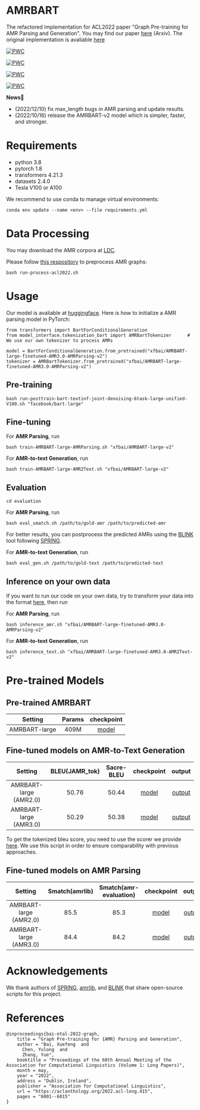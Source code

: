 # AMRBART
The refactored implementation for ACL2022 paper "Graph Pre-training for AMR Parsing and Generation". You may find our paper [here](https://arxiv.org/pdf/2203.07836.pdf) (Arxiv). The original implementation is avaliable [here](https://github.com/goodbai-nlp/AMRBART/tree/acl2022)

[![PWC](https://img.shields.io/endpoint.svg?url=https://paperswithcode.com/badge/graph-pre-training-for-amr-parsing-and-1/amr-to-text-generation-on-ldc2017t10)](https://paperswithcode.com/sota/amr-to-text-generation-on-ldc2017t10?p=graph-pre-training-for-amr-parsing-and-1)

[![PWC](https://img.shields.io/endpoint.svg?url=https://paperswithcode.com/badge/graph-pre-training-for-amr-parsing-and-1/amr-to-text-generation-on-ldc2020t02)](https://paperswithcode.com/sota/amr-to-text-generation-on-ldc2020t02?p=graph-pre-training-for-amr-parsing-and-1)

[![PWC](https://img.shields.io/endpoint.svg?url=https://paperswithcode.com/badge/graph-pre-training-for-amr-parsing-and-1/amr-parsing-on-ldc2017t10)](https://paperswithcode.com/sota/amr-parsing-on-ldc2017t10?p=graph-pre-training-for-amr-parsing-and-1)

[![PWC](https://img.shields.io/endpoint.svg?url=https://paperswithcode.com/badge/graph-pre-training-for-amr-parsing-and-1/amr-parsing-on-ldc2020t02)](https://paperswithcode.com/sota/amr-parsing-on-ldc2020t02?p=graph-pre-training-for-amr-parsing-and-1)

**News**🎈

- (2022/12/10) fix max_length bugs in AMR parsing and update results.
- (2022/10/16) release the AMRBART-v2 model which is simpler, faster, and stronger.

# Requirements
+ python 3.8
+ pytorch 1.8
+ transformers 4.21.3
+ datasets 2.4.0
+ Tesla V100 or A100

We recommend to use conda to manage virtual environments:
```
conda env update --name <env> --file requirements.yml
```

# Data Processing

<!-- Since AMR corpus require LDC license, we upload some examples for format reference. If you have the license, feel free to contact us for getting the preprocessed data. -->
You may download the AMR corpora at [LDC](https://www.ldc.upenn.edu).

Please follow [this respository](https://github.com/goodbai-nlp/AMR-Process) to preprocess AMR graphs:
``` 
bash run-process-acl2022.sh
```

# Usage

Our model is avaliable at [huggingface](https://huggingface.co/xfbai). Here is how to initialize a AMR parsing model in PyTorch:

```
from transformers import BartForConditionalGeneration
from model_interface.tokenization_bart import AMRBartTokenizer      # We use our own tokenizer to process AMRs

model = BartForConditionalGeneration.from_pretrained("xfbai/AMRBART-large-finetuned-AMR3.0-AMRParsing-v2")
tokenizer = AMRBartTokenizer.from_pretrained("xfbai/AMRBART-large-finetuned-AMR3.0-AMRParsing-v2")
```


## Pre-training
```
bash run-posttrain-bart-textinf-joint-denoising-6task-large-unified-V100.sh "facebook/bart-large"
```

## Fine-tuning

For **AMR Parsing**, run
```
bash train-AMRBART-large-AMRParsing.sh "xfbai/AMRBART-large-v2"
```

For **AMR-to-text Generation**, run
```
bash train-AMRBART-large-AMR2Text.sh "xfbai/AMRBART-large-v2"
```


## Evaluation
```
cd evaluation
```

For **AMR Parsing**, run
```
bash eval_smatch.sh /path/to/gold-amr /path/to/predicted-amr
```
For better results, you can postprocess the predicted AMRs using the [BLINK](https://github.com/facebookresearch/BLINK) tool following [SPRING](https://github.com/SapienzaNLP/spring).

For **AMR-to-text Generation**, run
```
bash eval_gen.sh /path/to/gold-text /path/to/predicted-text
```

## Inference on your own data

If you want to run our code on your own data, try to transform your data into the format [here](https://github.com/muyeby/AMRBART/tree/main/examples), then run 

For **AMR Parsing**, run
```
bash inference_amr.sh "xfbai/AMRBART-large-finetuned-AMR3.0-AMRParsing-v2"
```

For **AMR-to-text Generation**, run
```
bash inference_text.sh "xfbai/AMRBART-large-finetuned-AMR3.0-AMR2Text-v2"
```

# Pre-trained Models

## Pre-trained AMRBART


|Setting| Params | checkpoint |
|  :----:  | :----:  |:---:|
| AMRBART-large | 409M | [model](https://huggingface.co/xfbai/AMRBART-large-v2) |


## Fine-tuned models on AMR-to-Text Generation

|Setting|  BLEU(JAMR_tok)  | Sacre-BLEU | checkpoint | output | 
|  :----:  | :----:  |:---:|  :----:  | :----:  |
| AMRBART-large (AMR2.0)  | 50.76 | 50.44 | [model](https://huggingface.co/xfbai/AMRBART-large-finetuned-AMR2.0-AMR2Text-v2) | [output](https://1drv.ms/t/s!ArC7JSpdBblgswHoArZOm8ej0yhB?e=0jxWTK) |
| AMRBART-large (AMR3.0) | 50.29 | 50.38 | [model](https://huggingface.co/xfbai/AMRBART-large-finetuned-AMR3.0-AMR2Text-v2) | [output](https://1drv.ms/t/s!ArC7JSpdBblgswB1X7XrPjlxUtnn?e=zlowU9) |

To get the tokenized bleu score, you need to use the scorer we provide [here](https://github.com/muyeby/AMRBART/blob/main/fine-tune/evaluation/eval_gen.sh). We use this script in order to ensure comparability with previous approaches.

## Fine-tuned models on AMR Parsing

|Setting|  Smatch(amrlib) | Smatch(amr-evaluation) | checkpoint | output | 
|  :----:  | :----: |:---: |:---:|  :----:  |
| AMRBART-large (AMR2.0)  | 85.5 | 85.3  | [model](https://huggingface.co/xfbai/AMRBART-large-finetuned-AMR2.0-AMRParsing-v2) | [output](https://1drv.ms/t/s!ArC7JSpdBblgsywfCHhxkM6DGfbL?e=OxynaR) |
| AMRBART-large (AMR3.0)  | 84.4 | 84.2 | [model](https://huggingface.co/xfbai/AMRBART-large-finetuned-AMR3.0-AMRParsing-v2) | [output](https://1drv.ms/t/s!ArC7JSpdBblgsyuzmOH_0GMBr9m7?e=qtz2RD) |



# Acknowledgements
We thank authors of [SPRING](https://github.com/SapienzaNLP/spring), [amrlib](https://github.com/bjascob/amrlib), and [BLINK](https://github.com/facebookresearch/BLINK) that share open-source scripts for this project.
# References
```
@inproceedings{bai-etal-2022-graph,
    title = "Graph Pre-training for {AMR} Parsing and Generation",
    author = "Bai, Xuefeng  and
      Chen, Yulong  and
      Zhang, Yue",
    booktitle = "Proceedings of the 60th Annual Meeting of the Association for Computational Linguistics (Volume 1: Long Papers)",
    month = may,
    year = "2022",
    address = "Dublin, Ireland",
    publisher = "Association for Computational Linguistics",
    url = "https://aclanthology.org/2022.acl-long.415",
    pages = "6001--6015"
}
```
